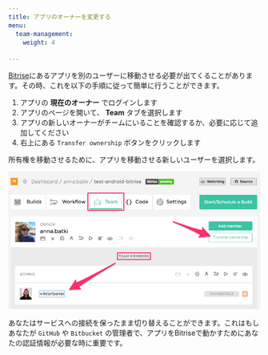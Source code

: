 ```yaml
---
title: アプリのオーナーを変更する
menu:
  team-management:
    weight: 4

---
```

[Bitrise](https://www.bitrise.io)にあるアプリを別のユーザーに移動させる必要が出てくることがあります。その時、これを以下の手順に従って簡単に行うことができます。

1. アプリの **現在のオーナー** でログインします
2. アプリのページを開いて、 **Team** タブを選択します
3. アプリの新しいオーナーがチームにいることを確認するか、必要に応じて追加してください
4. 右上にある `Transfer ownership` ボタンをクリックします

所有権を移動させるために、アプリを移動させる新しいユーザーを選択します。

![Screenshot](/img/team-management/transfering-ownership.png)

あなたはサービスへの接続を保ったまま切り替えることができます。これはもしあなたが `GitHub` や `Bitbucket` の管理者で、アプリをBitriseで動かすためにあなたの認証情報が必要な時に重要です。